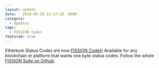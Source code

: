 ```yaml
---
layout: update
date:   2018-09-20 22:27:20 -0800
category:
  - Updates
tags:
  - FISSION Codes
featured: true
---
```

Ethereum Status Codes are now [FISSION Codes](/fission-codes/)! Available for any blockchain or platform that wants one byte status codes. Follow the whole [FISSION Suite on Github](https://github.com/fission-suite).